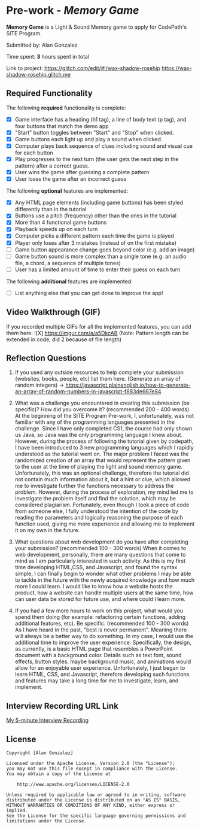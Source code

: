 # Pre-work - *Memory Game*

**Memory Game** is a Light & Sound Memory game to apply for CodePath's SITE Program. 

Submitted by: Alan Gonzalez

Time spent: **3** hours spent in total

Link to project: https://glitch.com/edit/#!/wax-shadow-rosehip
https://wax-shadow-rosehip.glitch.me

## Required Functionality

The following **required** functionality is complete:

* [X] Game interface has a heading (h1 tag), a line of body text (p tag), and four buttons that match the demo app
* [X] "Start" button toggles between "Start" and "Stop" when clicked. 
* [X] Game buttons each light up and play a sound when clicked. 
* [X] Computer plays back sequence of clues including sound and visual cue for each button
* [X] Play progresses to the next turn (the user gets the next step in the pattern) after a correct guess. 
* [X] User wins the game after guessing a complete pattern
* [X] User loses the game after an incorrect guess

The following **optional** features are implemented:

* [X] Any HTML page elements (including game buttons) has been styled differently than in the tutorial
* [X] Buttons use a pitch (frequency) other than the ones in the tutorial
* [X] More than 4 functional game buttons
* [X] Playback speeds up on each turn
* [X] Computer picks a different pattern each time the game is played
* [X] Player only loses after 3 mistakes (instead of on the first mistake)
* [ ] Game button appearance change goes beyond color (e.g. add an image)
* [ ] Game button sound is more complex than a single tone (e.g. an audio file, a chord, a sequence of multiple tones)
* [ ] User has a limited amount of time to enter their guess on each turn

The following **additional** features are implemented:

- [ ] List anything else that you can get done to improve the app!

## Video Walkthrough (GIF)

If you recorded multiple GIFs for all the implemented features, you can add them here:
![X] https://imgur.com/a/a5DkcAB (Note: Pattern length can be extended in code, did 2 because of file length)

## Reflection Questions
1. If you used any outside resources to help complete your submission (websites, books, people, etc) list them here. 
(Generate an array of random integers) -> https://javascript.plainenglish.io/how-to-generate-an-array-of-random-numbers-in-javascript-f883de667e84

2. What was a challenge you encountered in creating this submission (be specific)? How did you overcome it? (recommended 200 - 400 words) 
At the beginning of the SITE Program Pre-work, I, unfortunately, was not familiar with any of the programming languages presented in the challenge. Since I have only completed CS1, the course had only shown us Java, so Java was the only programming language I knew about. However, during the process of following the tutorial given by codepath, I have been introduced to 3 new programming languages which I rapidly understood as the tutorial went on. The major problem I faced was the randomized creation of an array that would represent the pattern given to the user at the time of playing the light and sound memory game. Unfortunately, this was an optional challenge, therefore the tutorial did not contain much information about it, but a hint or clue, which allowed me to investigate further the functions necessary to address the problem. However, during the process of exploration, my mind led me to investigate the problem itself and find the solution, which may be considered plagiarism. Fortunately, even though I took a piece of code from someone else, I fully understood the intention of the code by reading the parameters and logically reasoning the purpose of each function used, giving me more experience and allowing me to implement it on my own in the future.

3. What questions about web development do you have after completing your submission? (recommended 100 - 300 words) 
When it comes to web development, personally, there are many questions that come to mind as I am particularly interested in such activity. As this is my first time developing HTML,CSS, and Javascript, and found the syntax simple, I can finally begin to wonder what other problems I may be able to tackle in the future with the newly acquired knowledge and how much more I could learn. I would like to know how a website hosts the product, how a website can handle multiple users at the same time, how can user data be stored for future use, and where could I learn more.

4. If you had a few more hours to work on this project, what would you spend them doing (for example: refactoring certain functions, adding additional features, etc). Be specific. (recommended 100 - 300 words) 
As I have heard in the past, "best is never permanent". Meaning there will always be a better way to do something. In my case, I would use the additional time to improve the user experience. Specifically, the design, as currently, is a basic HTML page that resembles a PowerPoint document with a background color. Details such as text font, sound effects, button styles, maybe background music, and animations would allow for an enjoyable user experience. Unfortunately, I just began to learn HTML, CSS, and Javascript, therefore developing such functions and features may take a long time for me to investigate, learn, and implement.



## Interview Recording URL Link

[My 5-minute Interview Recording](your-link-here)


## License

    Copyright [Alan Gonzalez]

    Licensed under the Apache License, Version 2.0 (the "License");
    you may not use this file except in compliance with the License.
    You may obtain a copy of the License at

        http://www.apache.org/licenses/LICENSE-2.0

    Unless required by applicable law or agreed to in writing, software
    distributed under the License is distributed on an "AS IS" BASIS,
    WITHOUT WARRANTIES OR CONDITIONS OF ANY KIND, either express or implied.
    See the License for the specific language governing permissions and
    limitations under the License.
